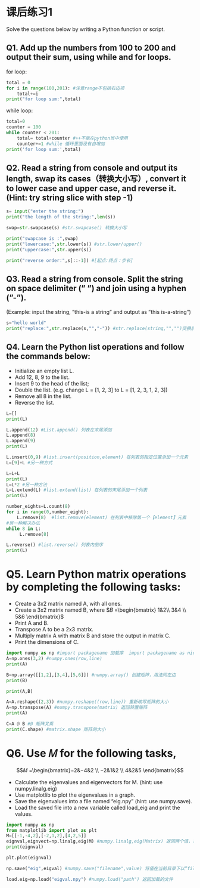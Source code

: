 # 课后练习1
Solve the questions below by writing a Python function or script.   

## Q1. Add up the numbers from 100 to 200 and output their sum, using while and for loops.  
for loop:   
```Python
total = 0
for i in range(100,201): #注意range不包括右边项
    total+=i
print("for loop sum:",total)    
```
while loop:  
```Python
total=0
counter = 100
while counter < 201:
    total= total+counter #++不能在python当中使用
    counter+=1 #while 循环里面没有自增加
print('for loop sum:',total)
```
## Q2. Read a string from console and output its length, swap its cases（转换大小写）, convert it to lower case and upper case, and reverse it. (Hint: try string slice with step -1)   
```Python
s= input("enter the string:")
print("the length of the string:",len(s))

swap=str.swapcase(s) #str.swapcase() 转换大小写

print("swapcase is :",swap)
print("lowercase:",str.lower(s)) #str.lower/upper()
print("uppercase:",str.upper(s)) 

print("reverse order:",s[::-1]) #[起点:终点：步长]
```
## Q3. Read a string from console. Split the string on space delimiter (” ”) and join using a hyphen (”-”).
(Example: input the string, ”this-is a string” and output as ”this is-a-string”)
```Python
s="hello world"
print("replace:",str.replace(s,"","-")) #str.replace(string,"","")交换前后元素
```
## Q4. Learn the Python list operations and follow the commands below:
- Initialize an empty list L.  
- Add 12, 8, 9 to the list.  
- Insert 9 to the head of the list;  
- Double the list. (e.g. change L = [1, 2, 3] to L = [1, 2, 3, 1, 2, 3])  
- Remove all 8 in the list.  
- Reverse the list.  
```Python
L=[]
print(L)

L.append(12) #List.append() 列表在末尾添加
L.append(8)
L.append(9)
print(L)

L.insert(0,9) #list.insert(position,element) 在列表的指定位置添加一个元素
L=[9]+L #另一种方式

L=L+L
print(L)
L=L*2 #另一种方法
L=L.extend(L) #list.extend(list) 在列表的末尾添加一个列表
print(L)   

number_eights=L.count(8) 
for i in range(0,number_eight):
    L.remove(8)  #list.remove(element) 在列表中移除第一个【element】元素
#另一种解决办法
while 8 in L:
     L.remove(8)

L.reverse() #list.reverse() 列表内倒序
print(L)
```

# Q5. Learn Python matrix operations by completing the following tasks:
- Create a 3x2 matrix named A, with all ones.
- Create a 3x2 matrix named B, where $𝐵 =\begin{bmatrix} 1&2\\ 3&4 \\ 5&6 \end{bmatrix}$  
-  Print A and B.
-  Transpose A to be a 2x3 matrix.
-  Multiply matrix A with matrix B and store the output in matrix C.
-  Print the dimensions of C.
```Python
import numpy as np #import packagename 加载库  import packagename as nickname 加载并替换库的名字
A=np.ones(3,2) #numpy.ones(row,line)
print(A)  

B=np.array([[1,2],[3,4],[5,6]]) #numpy.array() 创建矩阵，用法同左边
print(B)

print(A,B)

A=A.reshape((2,3)) #numpy.reshape((row,line)) 重新改写矩阵的大小
A=np.transpose(A) #numpy.transpose(matrix) 返回转置矩阵
print(A)

C=A @ B #@ 矩阵叉乘
print(C.shape) #matrix.shape 矩阵的大小
```
# Q6. Use 𝑀 for the following tasks,  
$$𝑀 =\begin{bmatrix}−2&−4&2 \\ −2&1&2 \\ 4&2&5 \end{bmatrix}$$  
-  Calculate the eigenvalues and eigenvectors for M. (hint: use numpy.linalg.eig)    
-  Use matplotlib to plot the eigenvalues in a graph.    
-  Save the eigenvalues into a file named “eig.npy” (hint: use numpy.save).   
-  Load the saved file into a new variable called load_eig and print the values.   
```Python
import numpy as np
from matplotlib import plot as plt
M=[[-1,-4,2],[-2,1,2],[4,2,5]]
eignval,eignvect=np.linalg,eig(M) #numpy.linalg,eig(Matrix) 返回两个值，第一个是特征值，第二个是特征向量
print(eignval)

plt.plot(eignval)

np.save("eig",eigval) #numpy.save("filename",value) 将值在当前目录下以“filename.npy”储存

load.eig=np.load("eigval.npy") #numpy.load("path") 返回加载的文件
```